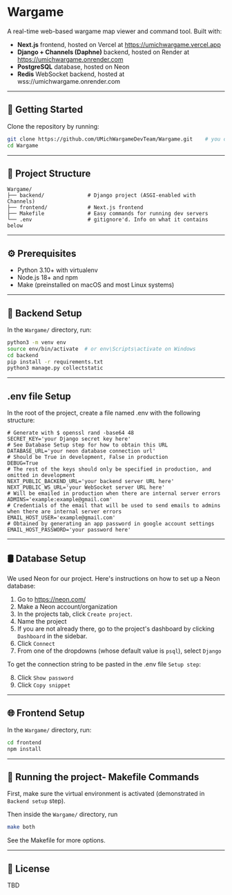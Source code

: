 # Wargame

A real-time web-based wargame map viewer and command tool. Built with:

- **Next.js** frontend, hosted on Vercel at https://umichwargame.vercel.app
- **Django + Channels (Daphne)** backend, hosted on Render at https://umichwargame.onrender.com
- **PostgreSQL** database, hosted on Neon
- **Redis** WebSocket backend, hosted at wss://umichwargame.onrender.com

---

## 🚀 Getting Started

Clone the repository by running:

```bash
git clone https://github.com/UMichWargameDevTeam/Wargame.git    # you can also use SSH
cd Wargame
```

---

## 🧠 Project Structure

```
Wargame/
├── backend/              # Django project (ASGI-enabled with Channels)
├── frontend/             # Next.js frontend
├── Makefile              # Easy commands for running dev servers
└── .env                  # gitignore'd. Info on what it contains below
```

---

## ⚙️ Prerequisites

- Python 3.10+ with virtualenv
- Node.js 18+ and npm
- Make (preinstalled on macOS and most Linux systems)

---

## 🐍 Backend Setup

In the ``Wargame/`` directory, run:

```bash
python3 -m venv env
source env/bin/activate  # or env\Scripts\activate on Windows
cd backend
pip install -r requirements.txt
python3 manage.py collectstatic
```

---

## .env file Setup

In the root of the project, create a file named .env with the following structure:

```
# Generate with $ openssl rand -base64 48
SECRET_KEY='your Django secret key here'
# See Database Setup step for how to obtain this URL
DATABASE_URL='your neon database connection url'
# Should be True in development, False in production
DEBUG=True
# The rest of the keys should only be specified in production, and omitted in development
NEXT_PUBLIC_BACKEND_URL='your backend server URL here'
NEXT_PUBLIC_WS_URL='your WebSocket server URL here'
# Will be emailed in production when there are internal server errors
ADMINS='example:example@gmail.com'
# Credentials of the email that will be used to send emails to admins when there are internal server errors
EMAIL_HOST_USER='example@gmail.com'
# Obtained by generating an app password in google account settings
EMAIL_HOST_PASSWORD='your password here'
```

---

## 🛢 Database Setup

We used Neon for our project. Here's instructions on how to set up a Neon database:

1. Go to https://neon.com/
2. Make a Neon account/organization
3. In the projects tab, click ``Create project``.
4. Name the project
5. If you are not already there, go to the project's dashboard by clicking ``Dashboard`` in the sidebar.
6. Click ``Connect``
7. From one of the dropdowns (whose default value is ``psql``), select ``Django``

To get the connection string to be pasted in the .env file ``Setup step``:

8. Click ``Show password``
9. Click ``Copy snippet``

---

## 🌐 Frontend Setup

In the ``Wargame/`` directory, run:

```bash
cd frontend
npm install
```

---

## 🧪 Running the project- Makefile Commands

First, make sure the virtual environment is activated (demonstrated in ``Backend setup`` step).

Then inside the ``Wargame/`` directory, run

```bash
make both
```

See the Makefile for more options.

---

## 📄 License

TBD
